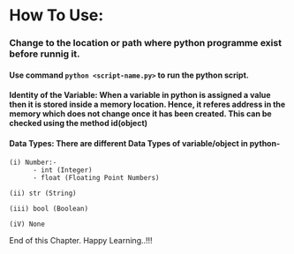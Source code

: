 # How To Use:

### Change to the location or path where python programme exist before runnig it. 

#### Use command `python <script-name.py>` to run the python script. 

#### Identity of the Variable: When a variable in python is assigned a value then it is stored inside a memory location. Hence, it referes address in the memory which does not change once it has been created. This can be checked using the method id(object)



#### Data Types: There are different Data Types of variable/object in python-
```
(i) Number:-
      - int (Integer)
      - float (Floating Point Numbers)

(ii) str (String)

(iii) bool (Boolean)

(iV) None 
```

End of this Chapter. Happy Learning..!!!
